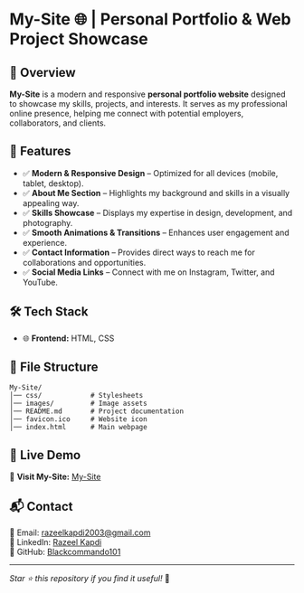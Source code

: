 # My-Site 🌐 | Personal Portfolio & Web Project Showcase

## 🚀 Overview
**My-Site** is a modern and responsive **personal portfolio website** designed to showcase my skills, projects, and interests. It serves as my professional online presence, helping me connect with potential employers, collaborators, and clients.

## 🎯 Features
- ✅ **Modern & Responsive Design** – Optimized for all devices (mobile, tablet, desktop).
- ✅ **About Me Section** – Highlights my background and skills in a visually appealing way.
- ✅ **Skills Showcase** – Displays my expertise in design, development, and photography.
- ✅ **Smooth Animations & Transitions** – Enhances user engagement and experience.
- ✅ **Contact Information** – Provides direct ways to reach me for collaborations and opportunities.
- ✅ **Social Media Links** – Connect with me on Instagram, Twitter, and YouTube.

## 🛠 Tech Stack
- 🌐 **Frontend:** HTML, CSS

## 📂 File Structure
```
My-Site/
│── css/            # Stylesheets
│── images/         # Image assets
│── README.md       # Project documentation
│── favicon.ico     # Website icon
│── index.html      # Main webpage
```

## 🚀 Live Demo
🔗 **Visit My-Site:** [My-Site](https://blackcommando101.github.io/My-Site/)

## 📬 Contact
📧 Email: razeelkapdi2003@gmail.com  
💼 LinkedIn: [Razeel Kapdi](https://www.linkedin.com/in/razeel-kapdi-698955267)  
🐙 GitHub: [Blackcommando101](https://github.com/Blackcommando101)  

---
_Star ⭐ this repository if you find it useful!_ 🚀
